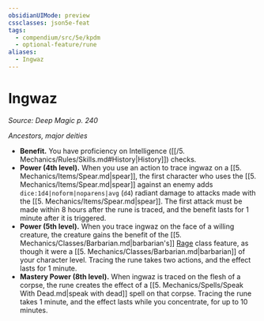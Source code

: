 ```yaml
---
obsidianUIMode: preview
cssclasses: json5e-feat
tags:
  - compendium/src/5e/kpdm
  - optional-feature/rune
aliases:
  - Ingwaz
---
```

# Ingwaz
*Source: Deep Magic p. 240*  

*Ancestors, major deities*

- **Benefit.** You have proficiency on Intelligence ([[/5. Mechanics/Rules/Skills.md#History\|History]]) checks.  
- **Power (4th level).** When you use an action to trace ingwaz on a [[5. Mechanics/Items/Spear.md\|spear]], the first character who uses the [[5. Mechanics/Items/Spear.md\|spear]] against an enemy adds `dice:1d4|noform|noparens|avg` (`d4`) radiant damage to attacks made with the [[5. Mechanics/Items/Spear.md\|spear]]. The first attack must be made within 8 hours after the rune is traced, and the benefit lasts for 1 minute after it is triggered.  
- **Power (5th level).** When you trace ingwaz on the face of a willing creature, the creature gains the benefit of the [[5. Mechanics/Classes/Barbarian.md\|barbarian's]] [Rage](compendium/classes/barbarian.md#Rage%20(Level%201)) class feature, as though it were a [[5. Mechanics/Classes/Barbarian.md\|barbarian]] of your character level. Tracing the rune takes two actions, and the effect lasts for 1 minute.  
- **Mastery Power (8th level).** When ingwaz is traced on the flesh of a corpse, the rune creates the effect of a [[5. Mechanics/Spells/Speak With Dead.md\|speak with dead]] spell on that corpse. Tracing the rune takes 1 minute, and the effect lasts while you concentrate, for up to 10 minutes.

